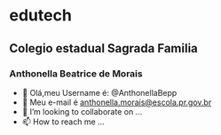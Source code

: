 # edutech
## Colegio estadual Sagrada Familia
### Anthonella Beatrice de Morais 
- 👋 Olá,meu Username é: @AnthonellaBepp
- 👀 Meu e-mail é anthonella.morais@escola.pr.gov.br
- 💞️ I’m looking to collaborate on ...
- 📫 How to reach me ...

<!---
AnthonellaBepp/AnthonellaBepp is a ✨ special ✨ repository because its `README.md` (this file) appears on your GitHub profile.
You can click the Preview link to take a look at your changes.
--->
